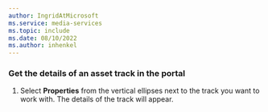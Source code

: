 ```yaml
---
author: IngridAtMicrosoft
ms.service: media-services
ms.topic: include
ms.date: 08/10/2022
ms.author: inhenkel
---
```


### Get the details of an asset track in the portal

1. Select **Properties** from the vertical ellipses next to the track you want to work with. The details of the track will appear.
